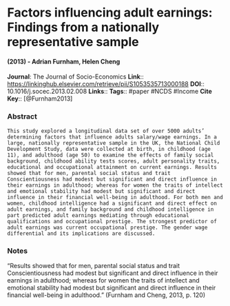 # Factors influencing adult earnings: Findings from a nationally representative sample
#### (2013) - Adrian Furnham, Helen Cheng
**Journal**: The Journal of Socio-Economics
**Link**:: https://linkinghub.elsevier.com/retrieve/pii/S1053535713000188
**DOI**:: 10.1016/j.socec.2013.02.008
**Links**:: 
**Tags**:: #paper #NCDS #Income 
**Cite Key**:: [@Furnham2013]

### Abstract

```
This study explored a longitudinal data set of over 5000 adults’ determining factors that influence adults salary/wage earnings. In a large, nationally representative sample in the UK, the National Child Development Study, data were collected at birth, in childhood (age 11), and adulthood (age 50) to examine the effects of family social background, childhood ability tests scores, adult personality traits, educational and occupational attainment on current earnings. Results showed that for men, parental social status and trait Conscientiousness had modest but significant and direct influence in their earnings in adulthood; whereas for women the traits of intellect and emotional stability had modest but significant and direct influence in their financial well-being in adulthood. For both men and women, childhood intelligence had a significant and direct effect on adult earnings, and family background and childhood intelligence in part predicted adult earnings mediating through educational qualifications and occupational prestige. The strongest predictor of adult earnings was current occupational prestige. The gender wage differential and its implications are discussed.
```

### Notes

“Results showed that for men, parental social status and trait Conscientiousness had modest but significant and direct influence in their earnings in adulthood; whereas for women the traits of intellect and emotional stability had modest but significant and direct influence in their financial well-being in adulthood.” (Furnham and Cheng, 2013, p. 120)